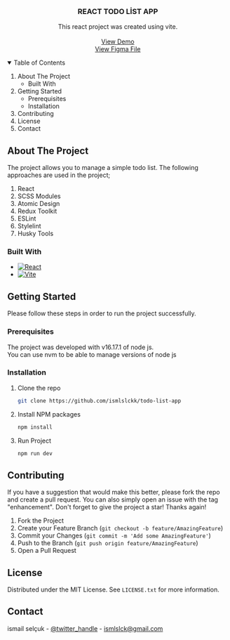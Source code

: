 <!-- Improved compatibility of back to top link: See: https://github.com/othneildrew/Best-README-Template/pull/73 -->
<a name="readme-top"></a>
<!--
*** Thanks for checking out the Best-README-Template. If you have a suggestion
*** that would make this better, please fork the repo and create a pull request
*** or simply open an issue with the tag "enhancement".
*** Don't forget to give the project a star!
*** Thanks again! Now go create something AMAZING! :D
-->

<br />
<div align="center">

<h3 align="center">REACT TODO LİST APP</h3>

  <p align="center">
    This react project was created using vite.
    <br />
    <br />
    <a href="https://ismlslckk.github.io/todo-list-app/">View Demo</a>
     <br />
    <a href="https://www.figma.com/file/0w0bqZhGIicx4qZ9YUbyje/TodoApp?type=design&node-id=0%3A1&t=gTCPsQa36q4Z8I7j-1">View Figma File</a>
  </p>
</div>



<!-- TABLE OF CONTENTS -->
<details open>
  <summary>Table of Contents</summary>
  <ol>
    <li>
      About The Project
      <ul>
        <li>Built With</li>
      </ul>
    </li>
    <li>
     Getting Started
      <ul>
        <li>Prerequisites</li>
        <li>Installation</li>
      </ul>
    </li>
    <li>Contributing</li>
    <li>License</li>
    <li>Contact</li>
  </ol>
</details>



<!-- ABOUT THE PROJECT -->
## About The Project

The project allows you to manage a simple todo list. The following approaches are used in the project;
<ol>
  <li>React</li>
  <li>SCSS Modules</li>
  <li>Atomic Design</li>
  <li>Redux Toolkit</li>
  <li>ESLint</li>
  <li>Stylelint</li>
  <li>Husky Tools</li>
</ol>






### Built With

* [![React][React.js]][React-url]
* [![Vite][Vite.js]][Vite-url]


<!-- GETTING STARTED -->
## Getting Started

Please follow these steps in order to run the project successfully.

### Prerequisites

The project was developed with v16.17.1 of node js. <br/>
You can use nvm to be able to manage versions of node js

### Installation

1. Clone the repo
   ```sh
   git clone https://github.com/ismlslckk/todo-list-app
   ```
2. Install NPM packages
   ```sh
   npm install
   ```
3. Run Project
   ```sh
   npm run dev
   ```  


<!-- CONTRIBUTING -->
## Contributing

If you have a suggestion that would make this better, please fork the repo and create a pull request. You can also simply open an issue with the tag "enhancement".
Don't forget to give the project a star! Thanks again!

1. Fork the Project
2. Create your Feature Branch (`git checkout -b feature/AmazingFeature`)
3. Commit your Changes (`git commit -m 'Add some AmazingFeature'`)
4. Push to the Branch (`git push origin feature/AmazingFeature`)
5. Open a Pull Request


<!-- LICENSE -->
## License

Distributed under the MIT License. See `LICENSE.txt` for more information.


<!-- contact -->
## Contact

ismail selçuk - [@twitter_handle](https://www.linkedin.com/in/ismail-sel%C3%A7uk-108741163/) - ismlslck@gmail.com

<!-- MARKDOWN LINKS & IMAGES -->
<!-- https://www.markdownguide.org/basic-syntax/#reference-style-links -->

[React.js]: https://img.shields.io/badge/React-20232A?style=for-the-badge&logo=react&logoColor=61DAFB
[React-url]: https://reactjs.org/
[Vite.js]:  https://img.shields.io/badge/vite-%23646CFF.svg?style=for-the-badge&logo=vite&logoColor=white
[Vite-url]: [https://reactjs.org/](https://vitejs.dev/)




